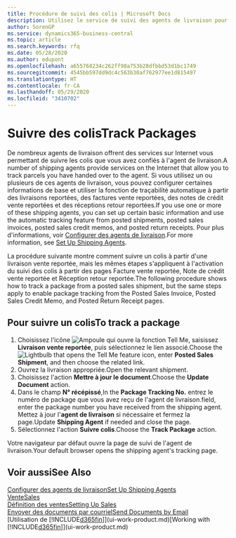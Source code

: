 ```yaml
---
title: Procédure de suivi des colis | Microsoft Docs
description: Utilisez le service de suivi des agents de livraison pour voir la progression d'une livraison.
author: SorenGP
ms.service: dynamics365-business-central
ms.topic: article
ms.search.keywords: rfq
ms.date: 05/28/2020
ms.author: edupont
ms.openlocfilehash: a655768234c262ff98a753b28dfbbd53d1bc1749
ms.sourcegitcommit: 4545bb597dd9dc4c563b30af762977ee1d815497
ms.translationtype: HT
ms.contentlocale: fr-CA
ms.lasthandoff: 05/29/2020
ms.locfileid: "3410702"
---
```

# <a name="track-packages"></a><span data-ttu-id="2841f-103">Suivre des colis</span><span class="sxs-lookup"><span data-stu-id="2841f-103">Track Packages</span></span>

<span data-ttu-id="2841f-104">De nombreux agents de livraison offrent des services sur Internet vous permettant de suivre les colis que vous avez confiés à l'agent de livraison.</span><span class="sxs-lookup"><span data-stu-id="2841f-104">A number of shipping agents provide services on the Internet that allow you to track parcels you have handed over to the agent.</span></span> <span data-ttu-id="2841f-105">Si vous utilisez un ou plusieurs de ces agents de livraison, vous pouvez configurer certaines informations de base et utiliser la fonction de traçabilité automatique à partir des livraisons reportées, des factures vente reportées, des notes de crédit vente reportées et des réceptions retour reportées.</span><span class="sxs-lookup"><span data-stu-id="2841f-105">If you use one or more of these shipping agents, you can set up certain basic information and use the automatic tracking feature from posted shipments, posted sales invoices, posted sales credit memos, and posted return receipts.</span></span> <span data-ttu-id="2841f-106">Pour plus d'informations, voir [Configurer des agents de livraison](sales-how-to-set-up-shipping-agents.md).</span><span class="sxs-lookup"><span data-stu-id="2841f-106">For more information, see [Set Up Shipping Agents](sales-how-to-set-up-shipping-agents.md).</span></span>  

<span data-ttu-id="2841f-107">La procédure suivante montre comment suivre un colis à partir d'une livraison vente reportée, mais les mêmes étapes s'appliquent à l'activation du suivi des colis à partir des pages Facture vente reportée, Note de crédit vente reportée et Réception retour reportée.</span><span class="sxs-lookup"><span data-stu-id="2841f-107">The following procedure shows how to track a package from a posted sales shipment, but the same steps apply to enable package tracking from the Posted Sales Invoice, Posted Sales Credit Memo, and Posted Return Receipt pages.</span></span>  

## <a name="to-track-a-package"></a><span data-ttu-id="2841f-108">Pour suivre un colis</span><span class="sxs-lookup"><span data-stu-id="2841f-108">To track a package</span></span>

1. <span data-ttu-id="2841f-109">Choisissez l'icône ![Ampoule qui ouvre la fonction Tell Me](media/ui-search/search_small.png "Dites-moi ce que vous voulez faire"), saisissez **Livraison vente reportée**, puis sélectionnez le lien associé.</span><span class="sxs-lookup"><span data-stu-id="2841f-109">Choose the ![Lightbulb that opens the Tell Me feature](media/ui-search/search_small.png "Tell me what you want to do") icon, enter **Posted Sales Shipment**, and then choose the related link.</span></span>
2. <span data-ttu-id="2841f-110">Ouvrez la livraison appropriée.</span><span class="sxs-lookup"><span data-stu-id="2841f-110">Open the relevant shipment.</span></span>
3. <span data-ttu-id="2841f-111">Choisissez l'action **Mettre à jour le document**.</span><span class="sxs-lookup"><span data-stu-id="2841f-111">Choose the **Update Document** action.</span></span>
4. <span data-ttu-id="2841f-112">Dans le champ **N° récépissé**,</span><span class="sxs-lookup"><span data-stu-id="2841f-112">In the **Package Tracking No.**</span></span> <span data-ttu-id="2841f-113">entrez le numéro de package que vous avez reçu de l'agent de livraison.</span><span class="sxs-lookup"><span data-stu-id="2841f-113">field, enter the package number you have received from the shipping agent.</span></span> <span data-ttu-id="2841f-114">Mettez à jour l'**agent de livraison** si nécessaire et fermez la page.</span><span class="sxs-lookup"><span data-stu-id="2841f-114">Update **Shipping Agent** if needed and close the page.</span></span>
5. <span data-ttu-id="2841f-115">Sélectionnez l'action **Suivre colis**.</span><span class="sxs-lookup"><span data-stu-id="2841f-115">Choose the **Track Package** action.</span></span>

<span data-ttu-id="2841f-116">Votre navigateur par défaut ouvre la page de suivi de l'agent de livraison.</span><span class="sxs-lookup"><span data-stu-id="2841f-116">Your default browser opens the shipping agent's tracking page.</span></span>

## <a name="see-also"></a><span data-ttu-id="2841f-117">Voir aussi</span><span class="sxs-lookup"><span data-stu-id="2841f-117">See Also</span></span>

[<span data-ttu-id="2841f-118">Configurer des agents de livraison</span><span class="sxs-lookup"><span data-stu-id="2841f-118">Set Up Shipping Agents</span></span>](sales-how-to-set-up-shipping-agents.md)  
[<span data-ttu-id="2841f-119">Vente</span><span class="sxs-lookup"><span data-stu-id="2841f-119">Sales</span></span>](sales-manage-sales.md)  
[<span data-ttu-id="2841f-120">Définition des ventes</span><span class="sxs-lookup"><span data-stu-id="2841f-120">Setting Up Sales</span></span>](sales-setup-sales.md)  
[<span data-ttu-id="2841f-121">Envoyer des documents par courriel</span><span class="sxs-lookup"><span data-stu-id="2841f-121">Send Documents by Email</span></span>](ui-how-send-documents-email.md)  
<span data-ttu-id="2841f-122">[Utilisation de [!INCLUDE[d365fin](includes/d365fin_md.md)]](ui-work-product.md)</span><span class="sxs-lookup"><span data-stu-id="2841f-122">[Working with [!INCLUDE[d365fin](includes/d365fin_md.md)]](ui-work-product.md)</span></span>
